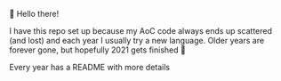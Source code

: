 👋  Hello there!

I have this repo set up because my AoC code always ends up scattered (and lost) and each year I usually try a new language. Older years are forever gone, but hopefully 2021 gets finished 🙏

Every year has a README with more details